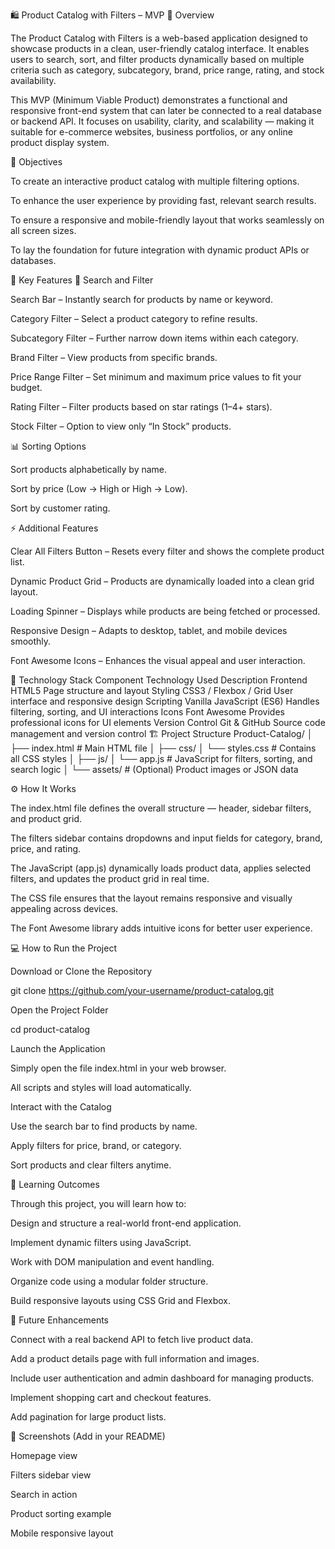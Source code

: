 🛍️ Product Catalog with Filters – MVP
📖 Overview

The Product Catalog with Filters is a web-based application designed to showcase products in a clean, user-friendly catalog interface.
It enables users to search, sort, and filter products dynamically based on multiple criteria such as category, subcategory, brand, price range, rating, and stock availability.

This MVP (Minimum Viable Product) demonstrates a functional and responsive front-end system that can later be connected to a real database or backend API. It focuses on usability, clarity, and scalability — making it suitable for e-commerce websites, business portfolios, or any online product display system.

🎯 Objectives

To create an interactive product catalog with multiple filtering options.

To enhance the user experience by providing fast, relevant search results.

To ensure a responsive and mobile-friendly layout that works seamlessly on all screen sizes.

To lay the foundation for future integration with dynamic product APIs or databases.

🚀 Key Features
🔎 Search and Filter

Search Bar – Instantly search for products by name or keyword.

Category Filter – Select a product category to refine results.

Subcategory Filter – Further narrow down items within each category.

Brand Filter – View products from specific brands.

Price Range Filter – Set minimum and maximum price values to fit your budget.

Rating Filter – Filter products based on star ratings (1–4+ stars).

Stock Filter – Option to view only “In Stock” products.

📊 Sorting Options

Sort products alphabetically by name.

Sort by price (Low → High or High → Low).

Sort by customer rating.

⚡ Additional Features

Clear All Filters Button – Resets every filter and shows the complete product list.

Dynamic Product Grid – Products are dynamically loaded into a clean grid layout.

Loading Spinner – Displays while products are being fetched or processed.

Responsive Design – Adapts to desktop, tablet, and mobile devices smoothly.

Font Awesome Icons – Enhances the visual appeal and user interaction.

🧩 Technology Stack
Component	Technology Used	Description
Frontend	HTML5	Page structure and layout
Styling	CSS3 / Flexbox / Grid	User interface and responsive design
Scripting	Vanilla JavaScript (ES6)	Handles filtering, sorting, and UI interactions
Icons	Font Awesome	Provides professional icons for UI elements
Version Control	Git & GitHub	Source code management and version control
🏗️ Project Structure
Product-Catalog/
│
├── index.html                # Main HTML file
│
├── css/
│   └── styles.css            # Contains all CSS styles
│
├── js/
│   └── app.js                # JavaScript for filters, sorting, and search logic
│
└── assets/                   # (Optional) Product images or JSON data

⚙️ How It Works

The index.html file defines the overall structure — header, sidebar filters, and product grid.

The filters sidebar contains dropdowns and input fields for category, brand, price, and rating.

The JavaScript (app.js) dynamically loads product data, applies selected filters, and updates the product grid in real time.

The CSS file ensures that the layout remains responsive and visually appealing across devices.

The Font Awesome library adds intuitive icons for better user experience.

💻 How to Run the Project

Download or Clone the Repository

git clone https://github.com/your-username/product-catalog.git


Open the Project Folder

cd product-catalog


Launch the Application

Simply open the file index.html in your web browser.

All scripts and styles will load automatically.

Interact with the Catalog

Use the search bar to find products by name.

Apply filters for price, brand, or category.

Sort products and clear filters anytime.

🧠 Learning Outcomes

Through this project, you will learn how to:

Design and structure a real-world front-end application.

Implement dynamic filters using JavaScript.

Work with DOM manipulation and event handling.

Organize code using a modular folder structure.

Build responsive layouts using CSS Grid and Flexbox.

🧾 Future Enhancements

Connect with a real backend API to fetch live product data.

Add a product details page with full information and images.

Include user authentication and admin dashboard for managing products.

Implement shopping cart and checkout features.

Add pagination for large product lists.

📸 Screenshots (Add in your README)

Homepage view

Filters sidebar view

Search in action

Product sorting example

Mobile responsive layout

